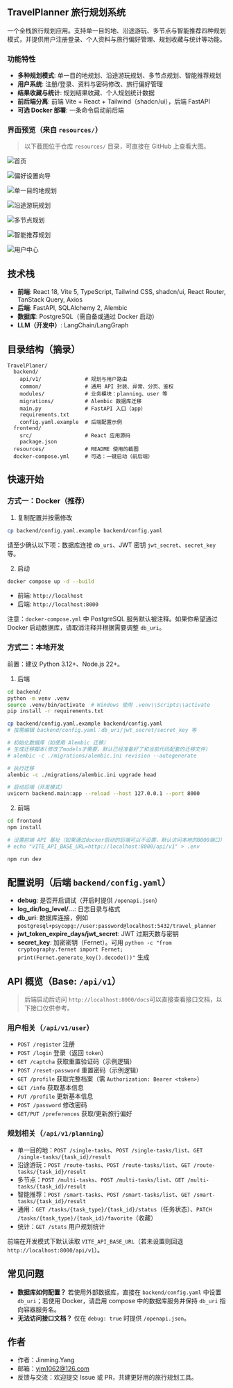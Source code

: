 ## TravelPlanner 旅行规划系统

一个全栈旅行规划应用。支持单一目的地、沿途游玩、多节点与智能推荐四种规划模式，并提供用户注册登录、个人资料与旅行偏好管理、规划收藏与统计等功能。

### 功能特性
- **多种规划模式**: 单一目的地规划、沿途游玩规划、多节点规划、智能推荐规划
- **用户系统**: 注册/登录、资料与密码修改、旅行偏好管理
- **结果收藏与统计**: 规划结果收藏、个人规划统计数据
- **前后端分离**: 前端 Vite + React + Tailwind（shadcn/ui），后端 FastAPI
- **可选 Docker 部署**: 一条命令启动前后端

### 界面预览（来自 `resources/`）
> 以下截图位于仓库 `resources/` 目录，可直接在 GitHub 上查看大图。

![首页](resources/screenshot-index.png)

![偏好设置向导](resources/screenshot-perferences-setup.png)

![单一目的地规划](resources/screenshot-planning-single.png)

![沿途游玩规划](resources/screenshot-planning-route.png)

![多节点规划](resources/screenshot-planning-multi.png)

![智能推荐规划](resources/screenshot-planning-smart.png)

![用户中心](resources/screenshot-user-center.png)

## 技术栈
- **前端**: React 18, Vite 5, TypeScript, Tailwind CSS, shadcn/ui, React Router, TanStack Query, Axios
- **后端**: FastAPI, SQLAlchemy 2, Alembic
- **数据库**: PostgreSQL（需自备或通过 Docker 启动）
- **LLM（开发中）**: LangChain/LangGraph

## 目录结构（摘录）
```text
TravelPlaner/
  backend/
    api/v1/              # 规划与用户路由
    common/              # 通用 API 封装、异常、分页、鉴权
    modules/             # 业务模块：planning、user 等
    migrations/          # Alembic 数据库迁移
    main.py              # FastAPI 入口（app）
    requirements.txt
    config.yaml.example  # 后端配置示例
  frontend/
    src/                 # React 应用源码
    package.json
  resources/             # README 使用的截图
  docker-compose.yml     # 可选：一键启动（前后端）
```

## 快速开始

### 方式一：Docker（推荐）
1) 复制配置并按需修改
```bash
cp backend/config.yaml.example backend/config.yaml
```
请至少确认以下项：数据库连接 `db_uri`、JWT 密钥 `jwt_secret`、`secret_key` 等。

2) 启动
```bash
docker compose up -d --build
```
- 前端: `http://localhost`
- 后端: `http://localhost:8000`

注意：`docker-compose.yml` 中 PostgreSQL 服务默认被注释。如果你希望通过 Docker 启动数据库，请取消注释并根据需要调整 `db_uri`。

### 方式二：本地开发

前置：建议 Python 3.12+、Node.js 22+。

1) 后端
```bash
cd backend/
python -m venv .venv
source .venv/bin/activate  # Windows 使用 .venv\\Scripts\\activate
pip install -r requirements.txt

cp backend/config.yaml.example backend/config.yaml
# 按需编辑 backend/config.yaml：db_uri/jwt_secret/secret_key 等

# 初始化数据库（如使用 Alembic 迁移）
# 生成迁移脚本(修改了models才需要，默认已经准备好了和当前代码配套的迁移文件)
# alembic -c ./migrations/alembic.ini revision --autogenerate

# 执行迁移
alembic -c ./migrations/alembic.ini upgrade head

# 启动后端（开发模式）
uvicorn backend.main:app --reload --host 127.0.0.1 --port 8000
```

2) 前端
```bash
cd frontend
npm install

# 设置前端 API 基址（如果通过docker启动的后端可以不设置，默认访问本地的8000端口）
# echo "VITE_API_BASE_URL=http://localhost:8000/api/v1" > .env

npm run dev
```

## 配置说明（后端 `backend/config.yaml`）
- **debug**: 是否开启调试（开启时提供 `/openapi.json`）
- **log_dir/log_level/...**: 日志目录与格式
- **db_uri**: 数据库连接，例如 `postgresql+psycopg://user:password@localhost:5432/travel_planner`
- **jwt_token_expire_days/jwt_secret**: JWT 过期天数与密钥
- **secret_key**: 加密密钥（Fernet）。可用 `python -c "from cryptography.fernet import Fernet; print(Fernet.generate_key().decode())"` 生成

## API 概览（Base: `/api/v1`）

> 后端启动后访问 `http://localhost:8000/docs`可以直接查看接口文档，以下接口仅供参考。

### 用户相关（`/api/v1/user`）
- `POST /register` 注册
- `POST /login` 登录（返回 `token`）
- `GET /captcha` 获取重置验证码（示例逻辑）
- `POST /reset-password` 重置密码（示例逻辑）
- `GET /profile` 获取完整档案（需 `Authorization: Bearer <token>`）
- `GET /info` 获取基本信息
- `PUT /profile` 更新基本信息
- `POST /password` 修改密码
- `GET/PUT /preferences` 获取/更新旅行偏好

### 规划相关（`/api/v1/planning`）
- 单一目的地：`POST /single-tasks`、`POST /single-tasks/list`、`GET /single-tasks/{task_id}/result`
- 沿途游玩：`POST /route-tasks`、`POST /route-tasks/list`、`GET /route-tasks/{task_id}/result`
- 多节点：`POST /multi-tasks`、`POST /multi-tasks/list`、`GET /multi-tasks/{task_id}/result`
- 智能推荐：`POST /smart-tasks`、`POST /smart-tasks/list`、`GET /smart-tasks/{task_id}/result`
- 通用：`GET /tasks/{task_type}/{task_id}/status`（任务状态）、`PATCH /tasks/{task_type}/{task_id}/favorite`（收藏）
- 统计：`GET /stats` 用户规划统计

前端在开发模式下默认读取 `VITE_API_BASE_URL`（若未设置则回退 `http://localhost:8000/api/v1`）。

## 常见问题
- **数据库如何配置？** 若使用外部数据库，直接在 `backend/config.yaml` 中设置 `db_uri`；若使用 Docker，请启用 compose 中的数据库服务并保持 `db_uri` 指向容器服务名。
- **无法访问接口文档？** 仅在 `debug: true` 时提供 `/openapi.json`。

## 作者
- 作者：Jinming.Yang
- 邮箱：yjm1062@126.com
- 反馈与交流：欢迎提交 Issue 或 PR，共建更好用的旅行规划工具。
